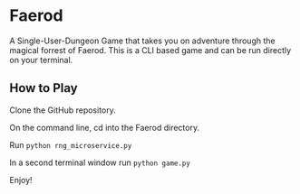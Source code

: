 # Faerod
A Single-User-Dungeon Game that takes you on adventure through the magical forrest of Faerod. This is a CLI based game and can be run directly on your terminal.

## How to Play
Clone the GitHub repository.

On the command line, cd into the Faerod directory.

Run `python rng_microservice.py`

In a second terminal window run `python game.py`

Enjoy!
